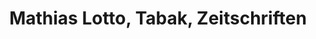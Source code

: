 ---
title: "Mathias Lotto, Tabak, Zeitschriften"
url: /braunschweig/mathias-lotto-tabak-zeitschriften/
shop: Kiosk
---